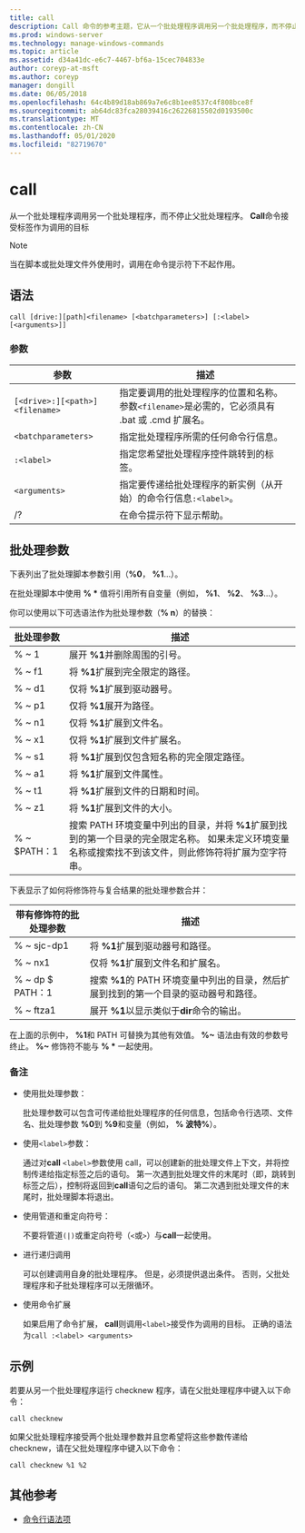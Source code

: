 ```yaml
---
title: call
description: Call 命令的参考主题，它从一个批处理程序调用另一个批处理程序，而不停止父批处理程序。
ms.prod: windows-server
ms.technology: manage-windows-commands
ms.topic: article
ms.assetid: d34a41dc-e6c7-4467-bf6a-15cec704833e
author: coreyp-at-msft
ms.author: coreyp
manager: dongill
ms.date: 06/05/2018
ms.openlocfilehash: 64c4b89d18ab869a7e6c8b1ee8537c4f808bce8f
ms.sourcegitcommit: ab64dc83fca28039416c26226815502d0193500c
ms.translationtype: MT
ms.contentlocale: zh-CN
ms.lasthandoff: 05/01/2020
ms.locfileid: "82719670"
---
```

# <a name="call"></a>call

从一个批处理程序调用另一个批处理程序，而不停止父批处理程序。 **Call**命令接受标签作为调用的目标

> [!NOTE]
> 当在脚本或批处理文件外使用时，调用在命令提示符下不起作用。

## <a name="syntax"></a>语法

```
call [drive:][path]<filename> [<batchparameters>] [:<label> [<arguments>]]
```

### <a name="parameters"></a>参数

| 参数 | 描述 |
| --------- | ----------- |
| `[<drive>:][<path>]<filename>` | 指定要调用的批处理程序的位置和名称。 参数`<filename>`是必需的，它必须具有 .bat 或 .cmd 扩展名。 |
| `<batchparameters>` | 指定批处理程序所需的任何命令行信息。 |
| `:<label>` | 指定您希望批处理程序控件跳转到的标签。 |
| `<arguments>` | 指定要传递给批处理程序的新实例（从开始）的命令行信息`:<label>`。|
| /? | 在命令提示符下显示帮助。 |

## <a name="batch-parameters"></a>批处理参数

下表列出了批处理脚本参数引用（**%0**， **%1**...）。

在批处理脚本中使用 **% &#42;** 值将引用所有自变量（例如， **%1**、 **%2**、 **%3**...）。

你可以使用以下可选语法作为批处理参数（**% n**）的替换：

| 批处理参数 | 描述 |
| --------------- | ----------- |
| % ~ 1 | 展开 **%1**并删除周围的引号。 |
| % ~ f1 | 将 **%1**扩展到完全限定的路径。 |
| % ~ d1 | 仅将 **%1**扩展到驱动器号。 |
| % ~ p1 | 仅将 **%1**展开为路径。 |
| % ~ n1 | 仅将 **%1**扩展到文件名。 |
| % ~ x1 | 仅将 **%1**扩展到文件扩展名。 |
| % ~ s1 | 将 **%1**扩展到仅包含短名称的完全限定路径。 |
| % ~ a1 | 将 **%1**扩展到文件属性。 |
| % ~ t1 | 将 **%1**扩展到文件的日期和时间。 |
| % ~ z1 | 将 **%1**扩展到文件的大小。 |
| % ~ $PATH：1 | 搜索 PATH 环境变量中列出的目录，并将 **%1**扩展到找到的第一个目录的完全限定名称。 如果未定义环境变量名称或搜索找不到该文件，则此修饰符将扩展为空字符串。 |

下表显示了如何将修饰符与复合结果的批处理参数合并：

| 带有修饰符的批处理参数 | 描述 |
| ----------------------------- | ----------- |
| % ~ sjc-dp1 | 将 **%1**扩展到驱动器号和路径。 |
| % ~ nx1 | 仅将 **%1**扩展到文件名和扩展名。 |
| % ~ dp $ PATH：1 | 搜索 **%1**的 PATH 环境变量中列出的目录，然后扩展到找到的第一个目录的驱动器号和路径。 |
| % ~ ftza1 | 展开 **%1**以显示类似于**dir**命令的输出。 |

在上面的示例中， **%1**和 PATH 可替换为其他有效值。 **%~** 语法由有效的参数号终止。 **%~** 修饰符不能与 **% &#42;** 一起使用。

### <a name="remarks"></a>备注

- 使用批处理参数：

    批处理参数可以包含可传递给批处理程序的任何信息，包括命令行选项、文件名、批处理参数 **%0**到 **%9**和变量（例如， **% 波特%**）。

- 使用`<label>`参数：

    通过对**call** `<label>`参数使用 call，可以创建新的批处理文件上下文，并将控制传递给指定标签之后的语句。 第一次遇到批处理文件的末尾时（即，跳转到标签之后），控制将返回到**call**语句之后的语句。 第二次遇到批处理文件的末尾时，批处理脚本将退出。

- 使用管道和重定向符号：

    不要将管道`(|)`或重定向符号（`<`或`>`）与**call**一起使用。

- 进行递归调用

    可以创建调用自身的批处理程序。 但是，必须提供退出条件。 否则，父批处理程序和子批处理程序可以无限循环。

- 使用命令扩展

    如果启用了命令扩展， **call**则调用`<label>`接受作为调用的目标。 正确的语法为`call :<label> <arguments>`

## <a name="examples"></a>示例

若要从另一个批处理程序运行 checknew 程序，请在父批处理程序中键入以下命令：

```
call checknew
```

如果父批处理程序接受两个批处理参数并且您希望将这些参数传递给 checknew，请在父批处理程序中键入以下命令：

```
call checknew %1 %2
```

## <a name="additional-references"></a>其他参考

- [命令行语法项](command-line-syntax-key.md)
